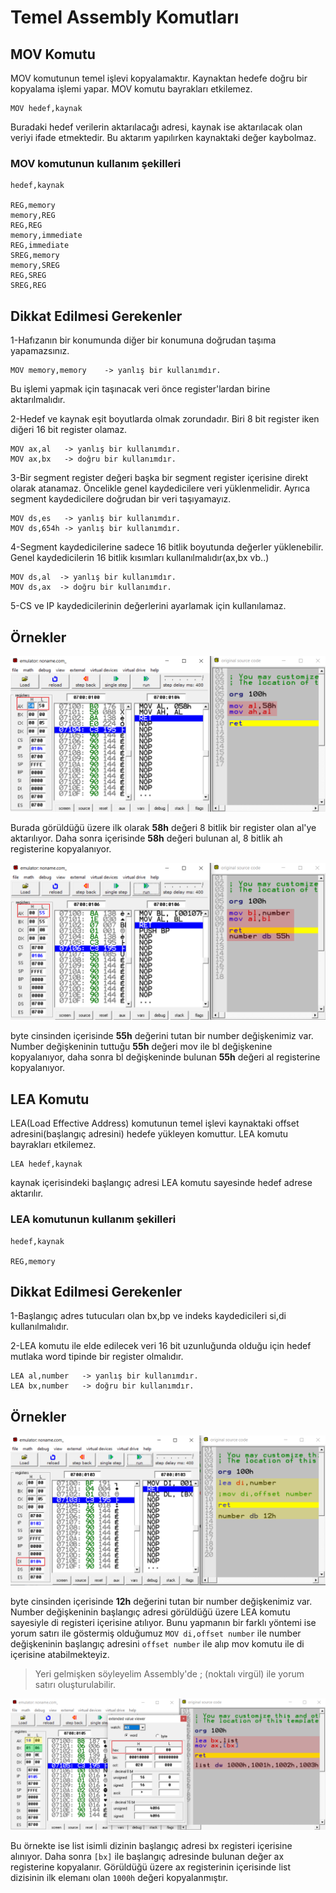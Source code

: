 # Temel Assembly Komutları

## MOV Komutu

MOV komutunun temel işlevi kopyalamaktır. Kaynaktan hedefe doğru bir kopyalama işlemi yapar. MOV komutu bayrakları etkilemez.

```
MOV hedef,kaynak
```

Buradaki hedef verilerin aktarılacağı adresi, kaynak ise aktarılacak olan veriyi ifade etmektedir. Bu aktarım yapılırken kaynaktaki değer kaybolmaz.

### MOV komutunun kullanım şekilleri
```
hedef,kaynak

REG,memory
memory,REG
REG,REG
memory,immediate
REG,immediate
SREG,memory
memory,SREG
REG,SREG
SREG,REG
```
## Dikkat Edilmesi Gerekenler

1-Hafızanın bir konumunda diğer bir konumuna doğrudan taşıma
yapamazsınız. 

```
MOV memory,memory    -> yanlış bir kullanımdır.
```

Bu işlemi yapmak için taşınacak veri önce register'lardan birine aktarılmalıdır.

2-Hedef ve kaynak eşit boyutlarda olmak zorundadır. Biri 8 bit register iken diğeri 16 bit register olamaz.

```
MOV ax,al   -> yanlış bir kullanımdır.
MOV ax,bx   -> doğru bir kullanımdır.
``` 

3-Bir segment register değeri başka bir segment register içerisine direkt olarak atanamaz. Öncelikle genel kaydedicilere veri yüklenmelidir. Ayrıca segment kaydedicilere doğrudan bir veri taşıyamayız.

```
MOV ds,es   -> yanlış bir kullanımdır.
MOV ds,654h -> yanlış bir kullanımdır.
```  
4-Segment kaydedicilerine sadece
16 bitlik boyutunda değerler yüklenebilir. Genel kaydedicilerin 16 bitlik kısımları kullanılmalıdır(ax,bx vb..)

```
MOV ds,al  -> yanlış bir kullanımdır.
MOV ds,ax  -> doğru bir kullanımdır.
```  
5-CS ve IP kaydedicilerinin değerlerini ayarlamak için kullanılamaz.

## Örnekler
![mov](../assets/img/temel-komutlar-mov.png)  

Burada görüldüğü üzere ilk olarak **58h** değeri 8 bitlik bir register olan al'ye aktarılıyor. Daha sonra içerisinde **58h** değeri bulunan al, 8 bitlik ah registerine kopyalanıyor.

![mov2](../assets/img/temel-komutlar-mov2.png)

byte cinsinden içerisinde **55h** değerini tutan bir number değişkenimiz var. Number değişkeninin tuttuğu **55h** değeri mov ile bl değişkenine kopyalanıyor, daha sonra bl değişkeninde bulunan **55h** değeri al registerine kopyalanıyor.

## LEA Komutu

LEA(Load Effective Address) komutunun temel işlevi kaynaktaki offset adresini(başlangıç adresini) hedefe yükleyen komuttur. LEA komutu bayrakları etkilemez.

```
LEA hedef,kaynak
```
kaynak içerisindeki başlangıç adresi LEA komutu sayesinde hedef adrese aktarılır.

### LEA komutunun kullanım şekilleri
```
hedef,kaynak

REG,memory
```
## Dikkat Edilmesi Gerekenler

1-Başlangıç adres tutucuları olan bx,bp ve indeks kaydedicileri si,di kullanılmalıdır.

2-LEA komutu ile elde edilecek veri 16 bit uzunluğunda olduğu için hedef  mutlaka word tipinde bir register olmalıdır.

```
LEA al,number   -> yanlış bir kullanımdır.
LEA bx,number   -> doğru bir kullanımdır.
``` 

## Örnekler

![lea](../assets/img/temel-komutlar-lea.png)

byte cinsinden içerisinde **12h** değerini tutan bir number değişkenimiz var. Number değişkeninin başlangıç adresi görüldüğü üzere LEA komutu sayesiyle di registeri içerisine atılıyor. Bunu yapmanın bir farklı yöntemi ise yorum satırı ile göstermiş olduğumuz `MOV di,offset number` ile number değişkeninin başlangıç adresini `offset number` ile alıp mov komutu ile di içerisine atabilmekteyiz.

> Yeri gelmişken söyleyelim Assembly'de ; (noktalı virgül) ile yorum satırı oluşturulabilir.

![lea2](../assets/img/temel-komutlar-lea2.png)

Bu örnekte ise list isimli dizinin başlangıç adresi bx registeri içerisine alınıyor. Daha sonra `[bx]` ile başlangıç adresinde bulunan değer ax registerine kopyalanır. Görüldüğü üzere ax registerinin içerisinde list dizisinin ilk elemanı olan `1000h` değeri kopyalanmıştır.